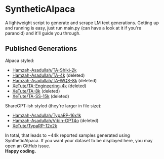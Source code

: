 # SyntheticAlpaca
A lightweight script to generate and scrape LM text generations. Getting up and running is easy, just run main.py (can have a look at it if you're paranoid) and it'll guide you through.  

## Published Generations

Alpaca styled:

- [Hamzah-Asadullah/TA-Shiki-2k](https://huggingface.co/datasets/Hamzah-Asadullah/TA-Shiki-2k)
- [Hamzah-Asadullah/TA-4k](https://huggingface.co/datasets/Hamzah-Asadullah/TA-4k) (deleted)
- [Hamzah-Asadullah/TA-WQS-8k](https://hf.co/datasets/Hamzah-Asadullah/TA-WQS-8k) (deleted)
- [XeTute/TA-Engineering-4k](https://huggingface.co/datasets/XeTute/TA-Engineering-4k) (deleted)
- [XeTute/TA-8k](https://huggingface.co/datasets/XeTute/TA-8k) (deleted)
- [XeTute/TA-SS-15k](https://huggingface.co/datasets/XeTute/TA-SS-15k) (deleted)

ShareGPT-ish styled (they're larger in file size):

- [Hamzah-Asadullah/TypaRP-16x1k](https://huggingface.co/datasets/Hamzah-Asadullah/TypaRP-16x1k)
- [Hamzah-Asadullah/Vibin-GPT4o](https://huggingface.co/datasets/Hamzah-Asadullah/Vibin-GPT4o) (deleted)
- [XeTute/TypaRP-12x2k](https://huggingface.co/datasets/XeTute/TypaRP-12x2k)

In total, that leads to ~44k reported samples generated using SyntheticAlpaca. If you want your dataset to be displayed here, you may open an GitHub issue.  
**Happy coding.**
